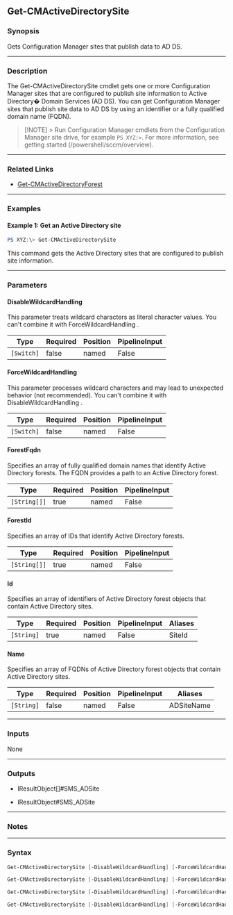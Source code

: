 Get-CMActiveDirectorySite
-------------------------




### Synopsis
Gets Configuration Manager sites that publish data to AD DS.



---


### Description

The Get-CMActiveDirectorySite cmdlet gets one or more Configuration Manager sites that are configured to publish site information to Active Directory� Domain Services (AD DS). You can get Configuration Manager sites that publish site data to AD DS by using an identifier or a fully qualified domain name (FQDN).



> [!NOTE] > Run Configuration Manager cmdlets from the Configuration Manager site drive, for example `PS XYZ:>`. For more information, see getting started (/powershell/sccm/overview).



---


### Related Links
* [Get-CMActiveDirectoryForest](Get-CMActiveDirectoryForest)





---


### Examples
#### Example 1: Get an Active Directory site
```PowerShell
PS XYZ:\> Get-CMActiveDirectorySite
```
This command gets the Active Directory sites that are configured to publish site information.


---


### Parameters
#### **DisableWildcardHandling**

This parameter treats wildcard characters as literal character values. You can't combine it with ForceWildcardHandling .






|Type      |Required|Position|PipelineInput|
|----------|--------|--------|-------------|
|`[Switch]`|false   |named   |False        |



#### **ForceWildcardHandling**

This parameter processes wildcard characters and may lead to unexpected behavior (not recommended). You can't combine it with DisableWildcardHandling .






|Type      |Required|Position|PipelineInput|
|----------|--------|--------|-------------|
|`[Switch]`|false   |named   |False        |



#### **ForestFqdn**

Specifies an array of fully qualified domain names that identify Active Directory forests. The FQDN provides a path to an Active Directory forest.






|Type        |Required|Position|PipelineInput|
|------------|--------|--------|-------------|
|`[String[]]`|true    |named   |False        |



#### **ForestId**

Specifies an array of IDs that identify Active Directory forests.






|Type        |Required|Position|PipelineInput|
|------------|--------|--------|-------------|
|`[String[]]`|true    |named   |False        |



#### **Id**

Specifies an array of identifiers of Active Directory forest objects that contain Active Directory sites.






|Type      |Required|Position|PipelineInput|Aliases|
|----------|--------|--------|-------------|-------|
|`[String]`|true    |named   |False        |SiteId |



#### **Name**

Specifies an array of FQDNs of Active Directory forest objects that contain Active Directory sites.






|Type      |Required|Position|PipelineInput|Aliases   |
|----------|--------|--------|-------------|----------|
|`[String]`|false   |named   |False        |ADSiteName|





---


### Inputs
None





---


### Outputs
* IResultObject[]#SMS_ADSite


* IResultObject#SMS_ADSite






---


### Notes




---


### Syntax
```PowerShell
Get-CMActiveDirectorySite [-DisableWildcardHandling] [-ForceWildcardHandling] -ForestFqdn <String[]> [<CommonParameters>]
```
```PowerShell
Get-CMActiveDirectorySite [-DisableWildcardHandling] [-ForceWildcardHandling] -ForestId <String[]> [<CommonParameters>]
```
```PowerShell
Get-CMActiveDirectorySite [-DisableWildcardHandling] [-ForceWildcardHandling] -Id <String> [<CommonParameters>]
```
```PowerShell
Get-CMActiveDirectorySite [-DisableWildcardHandling] [-ForceWildcardHandling] [-Name <String>] [<CommonParameters>]
```
